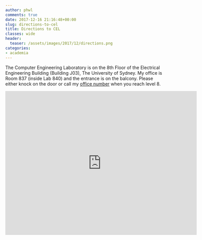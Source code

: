 ```yaml
---
author: phwl
comments: true
date: 2017-12-16 21:16:48+00:00
slug: directions-to-cel
title: Directions to CEL
classes: wide
header:
  teaser: /assets/images/2017/12/directions.png
categories:
- academia
---
```


The Computer Engineering Laboratory is on the 8th Floor of the Electrical Engineering Building (Building J03), The University of Sydney. My office is Room 837 (inside Lab 840) and the entrance is on the balcony. Please either knock on the door or call my [office number](/about) when you reach level 8.


<iframe src="https://www.google.com/maps/embed?pb=!1m18!1m12!1m3!1d3312.0103306781425!2d151.1913666504346!3d-33.889387780555595!2m3!1f0!2f0!3f0!3m2!1i1024!2i768!4f13.1!3m3!1m2!1s0x6b12b1d6bca13bd9%3A0x43ca69e7b2071b6c!2sElectrical%20Engineering%20Building%20(J03)!5e0!3m2!1sen!2s!4v1570243690153!5m2!1sen!2s" width="600" height="450" frameborder="0" style="border:0;" allowfullscreen=""></iframe>
